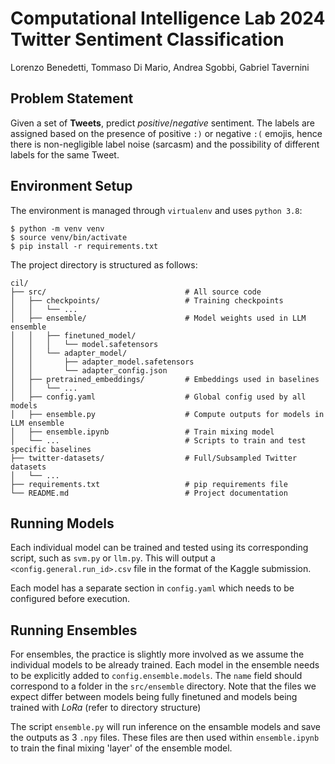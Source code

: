 # Computational Intelligence Lab 2024 <br /> Twitter Sentiment Classification

Lorenzo Benedetti, Tommaso Di Mario, Andrea Sgobbi,  Gabriel Tavernini

## Problem Statement
Given a set of **Tweets**, predict *positive*/*negative* sentiment. The labels are assigned based on the presence of positive `:)` or negative `:(` emojis, hence there is non-negligible label noise (sarcasm) and the possibility of different labels for the same Tweet.

## Environment Setup
The environment is managed through `virtualenv` and uses `python 3.8`:

```
$ python -m venv venv
$ source venv/bin/activate
$ pip install -r requirements.txt
```

The project directory is structured as follows:

```
cil/
├── src/                               # All source code
│   ├── checkpoints/                   # Training checkpoints
│   │   └── ...
│   ├── ensemble/                      # Model weights used in LLM ensemble
│   │   ├── finetuned_model/
│   │   │   └── model.safetensors
│   │   └── adapter_model/
│   │       ├── adapter_model.safetensors
│   │       └── adapter_config.json
│   ├── pretrained_embeddings/         # Embeddings used in baselines
│   │   └── ...
│   ├── config.yaml                    # Global config used by all models
│   ├── ensemble.py                    # Compute outputs for models in LLM ensemble
│   ├── ensemble.ipynb                 # Train mixing model
│   └── ...                            # Scripts to train and test specific baselines
├── twitter-datasets/                  # Full/Subsampled Twitter datasets
│   └── ...
├── requirements.txt                   # pip requirements file
└── README.md                          # Project documentation
```

## Running Models
Each individual model can be trained and tested using its corresponding script, such as `svm.py` or `llm.py`. This will output a `<config.general.run_id>.csv` file in the format of the Kaggle submission.

Each model has a separate section in `config.yaml` which needs to be configured before execution.

## Running Ensembles
For ensembles, the practice is slightly more involved as we assume the individual models to be already trained. Each model in the ensemble needs to be explicitly added to `config.ensemble.models`. The `name` field should correspond to a folder in the `src/ensemble` directory. Note that the files we expect differ between models being fully finetuned and models being trained with *LoRa* (refer to directory structure)

The script `ensemble.py` will run inference on the ensamble models and save the outputs as 3 `.npy` files. These files are then used within ```ensemble.ipynb``` to train the final mixing 'layer' of the ensemble model.